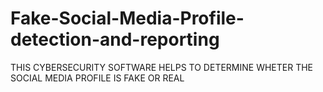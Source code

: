 # Fake-Social-Media-Profile-detection-and-reporting
THIS CYBERSECURITY  SOFTWARE HELPS TO DETERMINE WHETER THE SOCIAL MEDIA PROFILE IS FAKE OR REAL 
